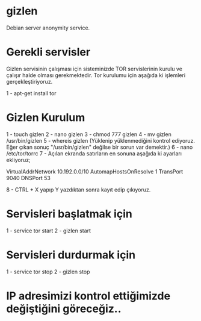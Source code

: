 # gizlen
Debian server anonymity service. 

# Gerekli servisler
Gizlen servisinin çalışması için sisteminizde TOR servislerinin kurulu ve çalışır halde olması gerekmektedir. Tor kurulumu için aşağıda ki işlemleri gerçekleştiriyoruz.

1 - apt-get install tor

# Gizlen Kurulum
1 - touch gizlen
2 - nano gizlen 
3 - chmod 777 gizlen 
4 - mv gizlen /usr/bin/gizlen
5 - whereis gizlen (Yüklenip yüklenmediğini kontrol ediyoruz. Eğer çıkan sonuç "/usr/bin/gizlen" değilse bir sorun var demektir.)
6 - nano /etc/tor/torrc
7 - Açılan ekranda satırların en sonuna aşağıda ki ayarları ekliyoruz;

VirtualAddrNetwork 10.192.0.0/10
AutomapHostsOnResolve 1
TransPort 9040
DNSPort 53

8 - CTRL + X yapıp Y yazdıktan sonra kayıt edip çıkıyoruz.

# Servisleri başlatmak için
1 - service tor start
2 - gizlen start

# Servisleri durdurmak için
1 - service tor stop
2 - gizlen stop

# IP adresimizi kontrol ettiğimizde değiştiğini göreceğiz..
